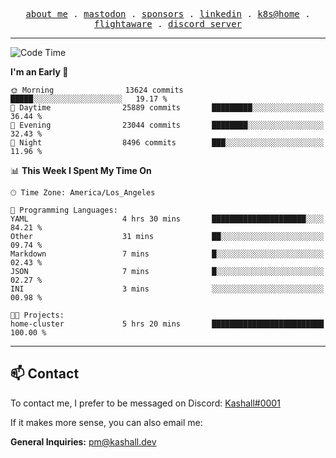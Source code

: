 <p align="center">
  <samp>
    <a href="https://jordanjones.org/">about me</a> .
    <a rel="me" href="https://mastodon.social/@kashall">mastodon</a> .
    <a href="https://github.com/sponsors/kashalls">sponsors</a> .
    <a href="https://linkedin.com/in/jordpjones">linkedin</a> .
    <a href="https://github.com/kashalls/home-cluster">k8s@home</a> .
    <a href="https://flightaware.com/adsb/stats/user/kashalls">flightaware</a> .
    <a href="https://discord.gg/V2WrCfqba9">discord server</a>
  </samp>
</p>

---

<!--START_SECTION:waka-->
![Code Time](http://img.shields.io/badge/Code%20Time-1%2C676%20hrs-blue)

**I'm an Early 🐤** 

```text
🌞 Morning                13624 commits       █████░░░░░░░░░░░░░░░░░░░░   19.17 % 
🌆 Daytime                25889 commits       █████████░░░░░░░░░░░░░░░░   36.44 % 
🌃 Evening                23044 commits       ████████░░░░░░░░░░░░░░░░░   32.43 % 
🌙 Night                  8496 commits        ███░░░░░░░░░░░░░░░░░░░░░░   11.96 % 
```


📊 **This Week I Spent My Time On** 

```text
🕑︎ Time Zone: America/Los_Angeles

💬 Programming Languages: 
YAML                     4 hrs 30 mins       █████████████████████░░░░   84.21 % 
Other                    31 mins             ██░░░░░░░░░░░░░░░░░░░░░░░   09.74 % 
Markdown                 7 mins              █░░░░░░░░░░░░░░░░░░░░░░░░   02.43 % 
JSON                     7 mins              █░░░░░░░░░░░░░░░░░░░░░░░░   02.27 % 
INI                      3 mins              ░░░░░░░░░░░░░░░░░░░░░░░░░   00.98 % 

🐱‍💻 Projects: 
home-cluster             5 hrs 20 mins       █████████████████████████   100.00 % 
```


<!--END_SECTION:waka-->

---

## 📫 Contact

To contact me, I prefer to be messaged on Discord:  [Kashall#0001](https://discord.com/users/201077739589992448)

If it makes more sense, you can also email me:

**General Inquiries:** pm@kashall.dev  
